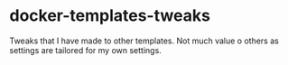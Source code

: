 # docker-templates-tweaks
Tweaks that I have made to other templates. Not much value o others as settings are tailored for my own settings.
